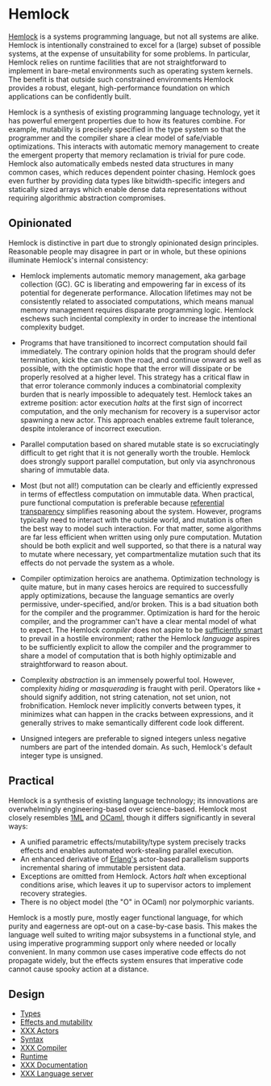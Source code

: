 # Hemlock

[Hemlock](https://github.com/BranchTaken/Hemlock) is a systems programming language, but not all
systems are alike. Hemlock is intentionally constrained to excel for a (large) subset of possible
systems, at the expense of unsuitability for some problems. In particular, Hemlock relies on runtime
facilities that are not straightforward to implement in bare-metal environments such as operating
system kernels. The benefit is that outside such constrained environments Hemlock provides a robust,
elegant, high-performance foundation on which applications can be confidently built.

Hemlock is a synthesis of existing programming language technology, yet it has powerful emergent
properties due to how its features combine. For example, mutability is precisely specified in the
type system so that the programmer and the compiler share a clear model of safe/viable
optimizations. This interacts with automatic memory management to create the emergent property that
memory reclamation is trivial for pure code. Hemlock also automatically embeds nested data
structures in many common cases, which reduces dependent pointer chasing. Hemlock goes even further
by providing data types like bitwidth-specific integers and statically sized arrays which enable
dense data representations without requiring algorithmic abstraction compromises.

## Opinionated

Hemlock is distinctive in part due to strongly opinionated design principles. Reasonable people may
disagree in part or in whole, but these opinions illuminate Hemlock's internal consistency:

- Hemlock implements automatic memory management, aka garbage collection (GC). GC is liberating and
  empowering far in excess of its potential for degenerate performance. Allocation lifetimes may not
  be consistently related to associated computations, which means manual memory management requires
  disparate programming logic. Hemlock eschews such incidental complexity in order to increase the
  intentional complexity budget.

- Programs that have transitioned to incorrect computation should fail immediately. The contrary
  opinion holds that the program should defer termination, kick the can down the road, and continue
  onward as well as possible, with the optimistic hope that the error will dissipate or be properly
  resolved at a higher level. This strategy has a critical flaw in that error tolerance commonly
  induces a combinatorial complexity burden that is nearly impossible to adequately test. Hemlock
  takes an extreme position: actor execution *halts* at the first sign of incorrect computation, and
  the only mechanism for recovery is a supervisor actor spawning a new actor. This approach enables
  extreme fault tolerance, despite intolerance of incorrect execution.

- Parallel computation based on shared mutable state is so excruciatingly difficult to get right
  that it is not generally worth the trouble. Hemlock does strongly support parallel computation,
  but only via asynchronous sharing of immutable data.

- Most (but not all!) computation can be clearly and efficiently expressed in terms of effectless
  computation on immutable data. When practical, pure functional computation is preferable because
  [referential transparency](https://en.wikipedia.org/wiki/Referential_transparency) simplifies
  reasoning about the system. However, programs typically need to interact with the outside world,
  and mutation is often the best way to model such interaction. For that matter, some algorithms are
  far less efficient when written using only pure computation. Mutation should be both explicit and
  well supported, so that there is a natural way to mutate where necessary, yet compartmentalize
  mutation such that its effects do not pervade the system as a whole.

- Compiler optimization heroics are anathema. Optimization technology is quite mature, but in many
  cases heroics are required to successfully apply optimizations, because the language semantics are
  overly permissive, under-specified, and/or broken. This is a bad situation both for the compiler
  and the programmer. Optimization is hard for the heroic compiler, and the programmer can't have a
  clear mental model of what to expect. The Hemlock *compiler* does not aspire to be [sufficiently
  smart](https://wiki.c2.com/?SufficientlySmartCompiler) to prevail in a hostile environment; rather
  the Hemlock *language* aspires to be sufficiently explicit to allow the compiler and the
  programmer to share a model of computation that is both highly optimizable and straightforward to
  reason about.

- Complexity *abstraction* is an immensely powerful tool. However, complexity *hiding* or
  *masquerading* is fraught with peril. Operators like `+` should signify addition, not string
  catenation, not set union, not frobnification. Hemlock never implicitly converts between types, it
  minimizes what can happen in the cracks between expressions, and it generally strives to make
  semantically different code look different.

- Unsigned integers are preferable to signed integers unless negative numbers are part of the
  intended domain. As such, Hemlock's default integer type is unsigned.

## Practical

Hemlock is a synthesis of existing language technology; its innovations are overwhelmingly
engineering-based over science-based. Hemlock most closely resembles
[1ML](https://people.mpi-sws.org/~rossberg/1ml/) and [OCaml](http://ocaml.org/), though it differs
significantly in several ways:

- A unified parametric effects/mutability/type system precisely tracks effects and enables automated
  work-stealing parallel execution.
- An enhanced derivative of [Erlang's](https://erlang.org/) actor-based parallelism supports
  incremental sharing of immutable persistent data.
- Exceptions are omitted from Hemlock. Actors *halt* when exceptional conditions arise, which leaves
  it up to supervisor actors to implement recovery strategies.
- There is no object model (the "O" in OCaml) nor polymorphic variants.

Hemlock is a mostly pure, mostly eager functional language, for which purity and eagerness are
opt-out on a case-by-case basis. This makes the language well suited to writing major subsystems in
a functional style, and using imperative programming support only where needed or locally
convenient. In many common use cases imperative code effects do not propagate widely, but the
effects system ensures that imperative code cannot cause spooky action at a distance.

## Design

- [Types](types.md)
- [Effects and mutability](effects_mutability.md)
- [XXX Actors](actors.md)
- [Syntax](syntax.md)
- [XXX Compiler](compiler.md)
- [Runtime](runtime.md)
- [XXX Documentation](documentation.md)
- [XXX Language server](language_server.md)
